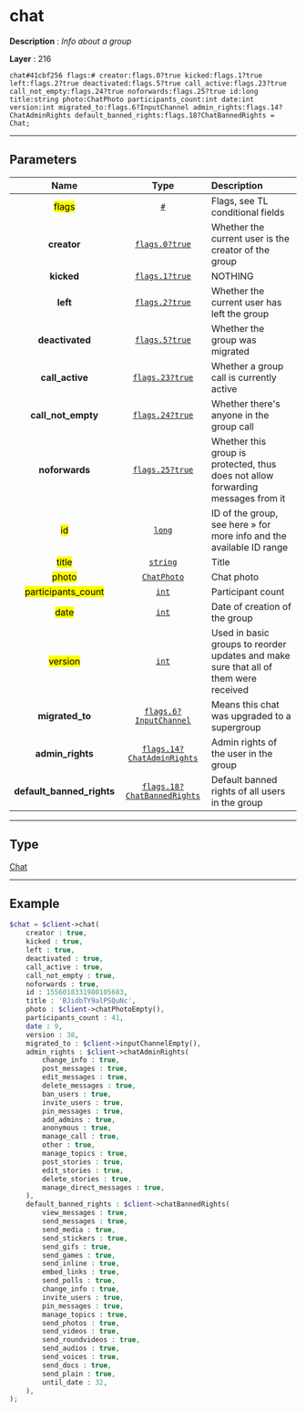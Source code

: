 # chat

**Description** : *Info about a group*

**Layer** : 216

```tl
chat#41cbf256 flags:# creator:flags.0?true kicked:flags.1?true left:flags.2?true deactivated:flags.5?true call_active:flags.23?true call_not_empty:flags.24?true noforwards:flags.25?true id:long title:string photo:ChatPhoto participants_count:int date:int version:int migrated_to:flags.6?InputChannel admin_rights:flags.14?ChatAdminRights default_banned_rights:flags.18?ChatBannedRights = Chat;
```

---

## Parameters

| Name | Type | Description |
| :---: | :---: | :--- |
| <mark>flags</mark> | [`#`](type/#) | Flags, see TL conditional fields |
| **creator** | [`flags.0?true`](type/true) | Whether the current user is the creator of the group |
| **kicked** | [`flags.1?true`](type/true) | NOTHING |
| **left** | [`flags.2?true`](type/true) | Whether the current user has left the group |
| **deactivated** | [`flags.5?true`](type/true) | Whether the group was migrated |
| **call_active** | [`flags.23?true`](type/true) | Whether a group call is currently active |
| **call_not_empty** | [`flags.24?true`](type/true) | Whether there's anyone in the group call |
| **noforwards** | [`flags.25?true`](type/true) | Whether this group is protected, thus does not allow forwarding messages from it |
| <mark>id</mark> | [`long`](type/long) | ID of the group, see here » for more info and the available ID range |
| <mark>title</mark> | [`string`](type/string) | Title |
| <mark>photo</mark> | [`ChatPhoto`](type/ChatPhoto) | Chat photo |
| <mark>participants_count</mark> | [`int`](type/int) | Participant count |
| <mark>date</mark> | [`int`](type/int) | Date of creation of the group |
| <mark>version</mark> | [`int`](type/int) | Used in basic groups to reorder updates and make sure that all of them were received |
| **migrated_to** | [`flags.6?InputChannel`](type/InputChannel) | Means this chat was upgraded to a supergroup |
| **admin_rights** | [`flags.14?ChatAdminRights`](type/ChatAdminRights) | Admin rights of the user in the group |
| **default_banned_rights** | [`flags.18?ChatBannedRights`](type/ChatBannedRights) | Default banned rights of all users in the group |

---

## Type

[Chat](type/Chat)

---

## Example

```php
$chat = $client->chat(
	creator : true,
	kicked : true,
	left : true,
	deactivated : true,
	call_active : true,
	call_not_empty : true,
	noforwards : true,
	id : 1556018331980105683,
	title : 'BJidbTY9alPSQuNc',
	photo : $client->chatPhotoEmpty(),
	participants_count : 41,
	date : 9,
	version : 38,
	migrated_to : $client->inputChannelEmpty(),
	admin_rights : $client->chatAdminRights(
		change_info : true,
		post_messages : true,
		edit_messages : true,
		delete_messages : true,
		ban_users : true,
		invite_users : true,
		pin_messages : true,
		add_admins : true,
		anonymous : true,
		manage_call : true,
		other : true,
		manage_topics : true,
		post_stories : true,
		edit_stories : true,
		delete_stories : true,
		manage_direct_messages : true,
	),
	default_banned_rights : $client->chatBannedRights(
		view_messages : true,
		send_messages : true,
		send_media : true,
		send_stickers : true,
		send_gifs : true,
		send_games : true,
		send_inline : true,
		embed_links : true,
		send_polls : true,
		change_info : true,
		invite_users : true,
		pin_messages : true,
		manage_topics : true,
		send_photos : true,
		send_videos : true,
		send_roundvideos : true,
		send_audios : true,
		send_voices : true,
		send_docs : true,
		send_plain : true,
		until_date : 32,
	),
);
```